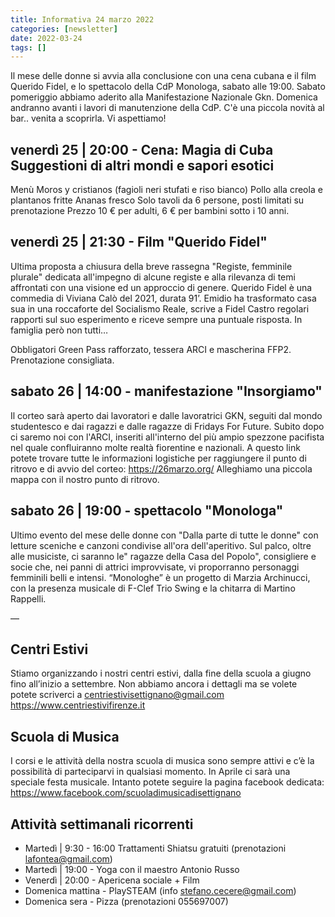 ```yaml
---
title: Informativa 24 marzo 2022
categories: [newsletter]
date: 2022-03-24
tags: []
---
```


Il mese delle donne si avvia alla conclusione con una cena cubana e il film Querido Fidel, e lo spettacolo della CdP Monologa, sabato alle 19:00.
Sabato pomeriggio abbiamo aderito alla Manifestazione Nazionale Gkn.
Domenica andranno avanti i lavori di manutenzione della CdP.
C'è una piccola novità al bar.. venita a scoprirla.
Vi aspettiamo!

## venerdì 25 | 20:00 - Cena: Magia di Cuba Suggestioni di altri mondi e sapori esotici
Menù 
Moros y cristianos (fagioli neri stufati e riso bianco)
Pollo alla creola e plantanos fritte
Ananas fresco
Solo tavoli da 6 persone, posti limitati su prenotazione
Prezzo 10 € per adulti, 6 € per bambini sotto i 10 anni. 

## venerdì 25 | 21:30 - Film "Querido Fidel"
Ultima proposta a chiusura della breve rassegna "Registe, femminile plurale" dedicata all'impegno di alcune registe e alla rilevanza di temi affrontati con una visione ed un approccio di genere.
Querido Fidel è una commedia di Viviana Calò del 2021, durata 91’.
Emidio ha trasformato casa sua in una roccaforte del Socialismo Reale, scrive a Fidel Castro regolari rapporti sul suo esperimento e riceve sempre una puntuale risposta. In famiglia però non tutti…

Obbligatori Green Pass rafforzato, tessera ARCI e mascherina FFP2. Prenotazione consigliata.

## sabato 26 | 14:00 - manifestazione "Insorgiamo"
Il corteo sarà aperto dai lavoratori e dalle lavoratrici GKN, seguiti dal mondo studentesco e dai ragazzi e dalle ragazze di Fridays For Future. Subito dopo ci saremo noi con l'ARCI, inseriti all'interno del più ampio spezzone pacifista nel quale confluiranno molte realtà fiorentine e nazionali.
A questo link potete trovare tutte le informazioni logistiche per raggiungere il punto di ritrovo e di avvio del corteo: https://26marzo.org/
Alleghiamo una piccola mappa con il nostro punto di ritrovo.

## sabato 26 | 19:00 - spettacolo "Monologa"
Ultimo evento del mese delle donne con "Dalla parte di tutte le donne" con letture sceniche e canzoni condivise all'ora dell'aperitivo.
Sul palco, oltre alle musiciste, ci saranno le" ragazze della Casa del Popolo", consigliere e socie che, nei panni di attrici improvvisate, vi proporranno personaggi femminili belli e intensi.
“Monologhe” è un progetto di Marzia Archinucci, con la presenza musicale di F-Clef Trio Swing e la chitarra di Martino Rappelli.

—

## Centri Estivi
Stiamo organizzando i nostri centri estivi, dalla fine della scuola a giugno fino all’inizio a settembre. Non abbiamo ancora i dettagli ma se volete potete scriverci a centriestivisettignano@gmail.com  https://www.centriestivifirenze.it

## Scuola di Musica
I corsi e le attività della nostra scuola di musica sono sempre attivi e c’è la possibilità di parteciparvi in qualsiasi momento. In Aprile ci sarà una speciale festa musicale. Intanto potete seguire la pagina facebook dedicata: https://www.facebook.com/scuoladimusicadisettignano

## Attività settimanali ricorrenti
- Martedì | 9:30 - 16:00 Trattamenti Shiatsu gratuiti (prenotazioni lafontea@gmail.com)
- Martedì | 19:00 - Yoga con il maestro Antonio Russo
- Venerdì | 20:00 - Apericena sociale + Film
- Domenica mattina - PlaySTEAM (info stefano.cecere@gmail.com)
- Domenica sera - Pizza (prenotazioni 055697007)